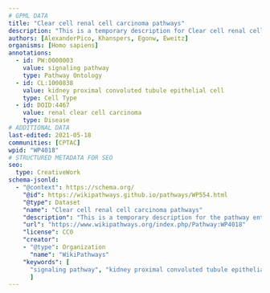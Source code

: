 ```yaml
---
# GPML DATA
title: "Clear cell renal cell carcinoma pathways"
description: "This is a temporary description for Clear cell renal cell carcinoma pathways"
authors: [AlexanderPico, Khanspers, Egonw, Eweitz]
organisms: [Homo sapiens]
annotations:
  - id: PW:0000003
    value: signaling pathway
    type: Pathway Ontology
  - id: CL:1000838
    value: kidney proximal convoluted tubule epithelial cell
    type: Cell Type
  - id: DOID:4467
    value: renal clear cell carcinoma
    type: Disease
# ADDITIONAL DATA
last-edited: 2021-05-18
communities: [CPTAC]
wpid: "WP4018"
# STRUCTURED METADATA FOR SEO
seo:
  type: CreativeWork
schema-jsonld:
  - "@context": https://schema.org/
    "@id": https://wikipathways.github.io/pathways/WP554.html
    "@type": Dataset
    "name": "Clear cell renal cell carcinoma pathways"
    "description": "This is a temporary description for the pathway entitled: Clear cell renal cell carcinoma pathways"
    "url": "https://www.wikipathways.org/index.php/Pathway:WP4018"
    "license": CC0
    "creator":
    - "@type": Organization
      "name": "WikiPathways"
    "keywords": [
      "signaling pathway", "kidney proximal convoluted tubule epithelial cell", "renal clear cell carcinoma",
      ]
---
```

